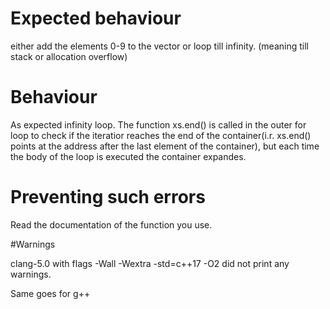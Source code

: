 # Expected behaviour

either add the elements 0-9 to the vector or loop till infinity. (meaning till stack or allocation overflow)

# Behaviour

As expected infinity loop.
The function xs.end() is called in the outer for loop to check if the iteratior reaches the end
of the container(i.r. xs.end() points at the address after the last element of the container),
but each time the body of the loop is executed the container expandes.

# Preventing such errors

Read the documentation of the function you use.

#Warnings

clang-5.0 with flags -Wall -Wextra -std=c++17 -O2
	did not print any warnings.

Same goes for g++
